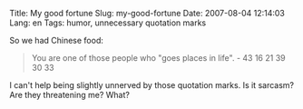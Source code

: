 Title: My good fortune
Slug: my-good-fortune
Date: 2007-08-04 12:14:03
Lang: en
Tags: humor, unnecessary quotation marks

So we had Chinese food:

> You are one of those people who "goes places in life". - 43 16 21 39 30 33

I can't help being slightly unnerved by those quotation marks. Is it sarcasm? Are they threatening me? What?